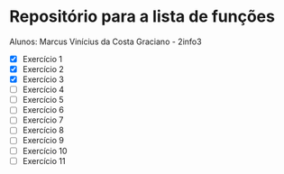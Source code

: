 # Repositório para a lista de funções

Alunos: Marcus Vinícius da Costa Graciano - 2info3

- [x] Exercício 1
- [x] Exercício 2
- [x] Exercício 3
- [ ] Exercício 4
- [ ] Exercício 5
- [ ] Exercício 6
- [ ] Exercício 7
- [ ] Exercício 8
- [ ] Exercício 9
- [ ] Exercício 10
- [ ] Exercício 11
